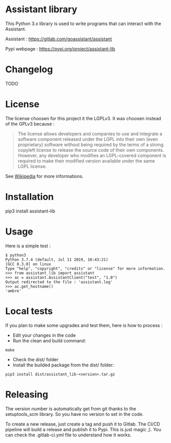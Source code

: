 # Assistant library

This Python 3.x library is used to write programs that can interact with the Assistant. 

Assistant : https://gitlab.com/goassistant/assistant

Pypi webpage : https://pypi.org/project/assistant-lib

# Changelog

TODO

# License

The license choosen for this project it the LGPLv3. It was choosen instead of the GPLv3 because : 

> The license allows developers and companies to use and integrate a software component released under the LGPL into their own (even proprietary) software without being required by the terms of a strong copyleft license to release the source code of their own components. However, any developer who modifies an LGPL-covered component is required to make their modified version available under the same LGPL license. 

See [Wikipedia](https://en.wikipedia.org/wiki/GNU_Lesser_General_Public_License) for more informations.

# Installation

pip3 install assistant-lib

# Usage

Here is a simple test :

```
$ python3
Python 3.7.4 (default, Jul 11 2019, 10:43:21) 
[GCC 8.3.0] on linux
Type "help", "copyright", "credits" or "license" for more information.
>>> from assistant_lib import assistant
>>> ac = assistant.AssistantClient("test", "1.0")
Output redirected to the file : 'assistant.log'
>>> ac.get_hostname()
'ambre'
```

# Local tests

If you plan to make some upgrades and test them, here is how to process :

* Edit your changes in the code
* Run the clean and build command: 

```
make
```

* Check the dist/ folder
* Install the builded package from the dist/ folder:

```
pip3 install dist/assistant_lib-<version>.tar.gz
```

# Releasing 

The version number is automatically get from git thanks to the setuptools_scm library. So you have no version to set in the code.

To create a new release, just create a tag and push it to Gitlab. The CI/CD pipeline will build a release and publish it to Pypi. This is just magic ;). You can check the .gitlab-ci.yml file to understand how it works.






